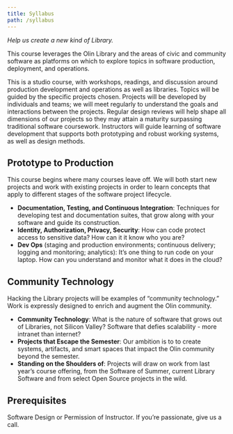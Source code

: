 ```yaml
---
title: Syllabus
path: /syllabus
---
```



<div class="fl w-100 fl w-100-ns pr4-ns pl2-m pr0">

*Help us create a new kind of Library.*

</div>

<div class="fl w-100 fl w-33-ns pr4-ns pl2-m pr0">

This course leverages the Olin Library and the areas of civic and community
software as platforms on which to explore topics in software production,
deployment, and operations.

This is a studio course, with workshops, readings, and discussion around
production development and operations as well as libraries. Topics will be
guided by the specific projects chosen. Projects will be developed by
individuals and teams; we will meet regularly to understand the goals and
interactions between the projects. Regular design reviews will help shape all
dimensions of our projects so they may attain a maturity surpassing traditional
software coursework. Instructors will guide learning of software development
that supports both prototyping and robust working systems, as well as design
methods.

</div>

<div class="fl w-100 fl w-33-ns pr4-ns pl2-m pr0">

## Prototype to Production

This course begins where many courses leave off.  We will both start new
projects and work with existing projects in order to learn concepts that apply
to different stages of the software project lifecycle.

* **Documentation, Testing, and Continuous Integration**: Techniques for
  developing test and documentation suites, that grow along with your software
  and guide its construction.
* **Identity, Authorization, Privacy, Security**: How can code protect access to
  sensitive data? How can it it know who you are?
* **Dev Ops** (staging and production environments; continuous delivery; logging
  and monitoring; analytics): It’s one thing to run code on your laptop. How can
  you understand and monitor what it does in the cloud?

</div>

<div class="fl w-100 fl w-33-ns pr4-ns pl2-m pr0">

## Community Technology

Hacking the Library projects will be examples of “community technology.” Work is
expressly designed to enrich and augment the Olin community.

* **Community Technology**: What is the nature of software that grows out of
  Libraries, not Silicon Valley? Software that defies scalability - more
  intranet than internet?
* **Projects that Escape the Semester**: Our ambition is to to create systems,
  artifacts, and smart spaces that impact the Olin community beyond the
  semester.
* **Standing on the Shoulders of**: Projects will draw on work from last year’s
  course offering, from the Software of Summer, current Library Software and
  from select Open Source projects in the wild.

</div>

<div class="fl w-100 fl w-100-ns pr4-ns pl2-m pr0">

## Prerequisites

Software Design or Permission of Instructor.  If you’re passionate, give us a
call.

</div>
